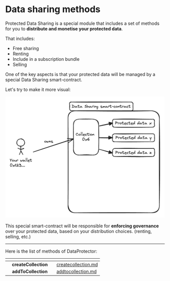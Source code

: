 # Data sharing methods

Protected Data Sharing is a special module that includes a set of methods for you to **distribute and
monetise your protected data**.

That includes:
 - Free sharing
 - Renting
 - Include in a subscription bundle
 - Selling

One of the key aspects is that your protected data will be managed by a special Data Sharing
smart-contract.

Let's try to make it more visual:

![Data Sharing smart-contract](./data-sharing-sc.png)

This special smart-contract will be responsible for **enforcing governance** over your protected data,
based on your distribution choices. (renting, selling, etc.)

-----

Here is the list of methods of DataProtector:

<table data-card-size="large" data-view="cards">
  <thead>
  <tr>
    <th align="center"></th>
    <th align="center"></th>
    <th></th>
    <th data-hidden data-card-target data-type="content-ref"></th>
  </tr>
  </thead>
  <tbody>
  <tr>
    <td align="center"></td>
    <td align="center"><strong>createCollection</strong></td>
    <td></td>
    <td><a href="createcollection.md">createcollection.md</a></td>
  </tr>
  <tr>
    <td align="center"></td>
    <td align="center"><strong>addToCollection</strong></td>
    <td></td>
    <td><a href="addtocollection.md">addtocollection.md</a></td>
  </tr>
  </tbody>
</table>

